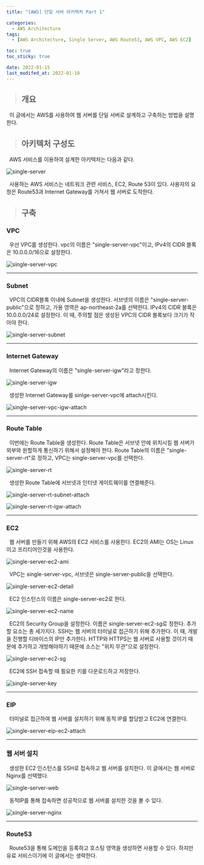 ```yaml
---
title: "[AWS] 단일 서버 아키텍처 Part 1"

categories:
  - AWS Architecture
tags:
  - [AWS Architecture, Single Server, AWS Route53, AWS VPC, AWS EC2]

toc: true
toc_sticky: true

date: 2022-01-15
last_modifed_at: 2022-01-18
---
```


> ## 개요

&nbsp; 이 글에서는 AWS를 사용하여 웹 서버를 단일 서버로 설계하고 구축하는 방법을 설명한다.

> ## 아키텍처 구성도

&nbsp; AWS 서비스를 이용하여 설계한 아키텍처는 다음과 같다.

![single-server](https://user-images.githubusercontent.com/49023663/150041645-ebd0fb3e-bc25-4d90-8ba9-d85157207c07.png)

&nbsp; 사용하는 AWS 서비스는 네트워크 관련 서비스, EC2, Route 53이 있다. 사용자의 요청은 Route53과 Internet Gateway를 거쳐서 웹 서버로 도착한다.

> ## 구축

### VPC

&nbsp; 우선 VPC를 생성한다. vpc의 이름은 "single-server-vpc"이고, IPv4의 CIDR 블록은 10.0.0.0/16으로 설정한다.

![single-server-vpc](https://user-images.githubusercontent.com/49023663/150041731-29d6ab0a-6200-42af-b0e9-2a3d2f7de2d8.png)

---

### Subnet

&nbsp; VPC의 CIDR블록 이내에 Subnet을 생성한다. 서브넷의 이름은 "single-server-public"으로 정하고, 가용 영역은 ap-northeast-2a를 선택한다. IPv4의 CIDR 블록은 10.0.0.0/24로 설정한다. 이 때, 주의할 점은 생성된 VPC의 CIDR 블록보다 크기가 작아야 한다.

![single-server-subnet](https://user-images.githubusercontent.com/49023663/150041768-9ecfd54f-f7de-46cb-bd9d-5ba6e3fc1d6d.png)

---

### Internet Gateway

&nbsp; Internet Gateway의 이름은 "single-server-igw"라고 정한다.

![single-server-igw](https://user-images.githubusercontent.com/49023663/150041899-f9385cd6-c266-4a0e-a9e8-890e9672cba6.png)

&nbsp; 생성한 Internet Gateway를 sinlge-server-vpc에 attach시킨다.

![single-server-vpc-igw-attach](https://user-images.githubusercontent.com/49023663/150041917-4cf6b9ed-b97c-4d36-9835-ea1c6e6c0780.png)

---

### Route Table

&nbsp; 이번에는 Route Table을 생성한다. Route Table은 서브넷 안에 위치시킬 웹 서버가 외부와 원할하게 통신하기 위해서 설정해야 한다. Route Table의 이름은 "single-server-rt"로 정하고, VPC는 single-server-vpc를 선택한다.

![single-server-rt](https://user-images.githubusercontent.com/49023663/150041970-ff0ccb9a-3ba6-4919-89e8-3a07c6721f1c.png)

&nbsp; 생성한 Route Table에 서브넷과 인터넷 게이트웨이를 연결해준다.

![single-server-rt-subnet-attach](https://user-images.githubusercontent.com/49023663/150041986-f03ce9e1-790d-48e5-a9cf-2ffa2859a05f.png)

![single-server-rt-igw-attach](https://user-images.githubusercontent.com/49023663/150042005-2e4ff49f-8542-4c50-b6ae-e18ba85ce0ec.png)

---

### EC2

&nbsp; 웹 서버를 만들기 위해 AWS의 EC2 서비스를 사용한다. EC2의 AMI는 OS는 Linux이고 프리티어인것을 사용한다.

![single-server-ec2-ami](https://user-images.githubusercontent.com/49023663/150042051-151dcd14-916d-4b33-9f20-6035821cf4e6.png)

&nbsp; VPC는 single-server-vpc, 서브넷은 single-server-public을 선택한다.

![single-server-ec2-detail](https://user-images.githubusercontent.com/49023663/150043005-2f9ab12a-09c6-423b-b24d-84f717b94fda.png)

&nbsp; EC2 인스턴스의 이름은 single-server-ec2로 한다.

![single-server-ec2-name](https://user-images.githubusercontent.com/49023663/150042074-161ba525-71c7-415f-902f-182af616d033.png)

&nbsp; EC2의 Security Group을 설정한다. 이름은 single-server-ec2-sg로 정한다. 추가할 요소는 총 세가지다. SSH는 웹 서버의 터미널로 접근하기 위해 추가한다. 이 때, 개발을 진행할 디바이스의 IP만 추가한다. HTTP와 HTTPS는 웹 서버로 사용할 것이기 때문에 추가하고 개방해야하기 때문에 소스는 "위치 무관"으로 설정한다.

![single-server-ec2-sg](https://user-images.githubusercontent.com/49023663/150042975-37e90a94-acdf-4c42-a764-d4d1f002e395.png)

&nbsp; EC2에 SSH 접속할 때 필요한 키를 다운로드하고 저장한다.

![single-server-key](https://user-images.githubusercontent.com/49023663/150042080-bb799520-2c38-4811-bf3b-a68ab34c8352.png)

---

### EIP

&nbsp; 터미널로 접근하여 웹 서버를 설치하기 위해 동적 IP를 할당받고 EC2에 연결한다.

![single-server-eip-ec2-attach](https://user-images.githubusercontent.com/49023663/150042094-0971403f-79c5-4f71-ac02-e71ed49051f1.png)

---

### 웹 서버 설치

&nbsp; 생성한 EC2 인스턴스를 SSH로 접속하고 웹 서버를 설치한다. 이 글에서는 웹 서버로 Nginx를 선택했다.

![single-server-web](https://user-images.githubusercontent.com/49023663/150042123-cb03375f-cae2-4f2d-867d-79ba2428bb67.png)

&nbsp; 동적IP를 통해 접속하면 성공적으로 웹 서버를 설치한 것을 볼 수 있다.

![single-server-nginx](https://user-images.githubusercontent.com/49023663/150042133-0b451c34-a403-4225-b470-bd20c06dcbf8.png)

---

### Route53

&nbsp; Route53을 통해 도메인을 등록하고 호스팅 영역을 생성하면 사용할 수 있다. 하지만 유료 서비스이기에 이 글에서는 생략한다.